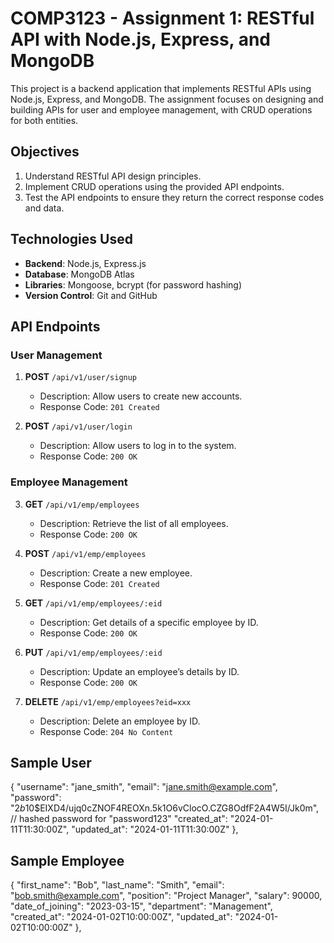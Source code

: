 # COMP3123 - Assignment 1: RESTful API with Node.js, Express, and MongoDB

This project is a backend application that implements RESTful APIs using Node.js, Express, and MongoDB. The assignment focuses on designing and building APIs for user and employee management, with CRUD operations for both entities.

## Objectives
1. Understand RESTful API design principles.
2. Implement CRUD operations using the provided API endpoints.
3. Test the API endpoints to ensure they return the correct response codes and data.

## Technologies Used
- **Backend**: Node.js, Express.js
- **Database**: MongoDB Atlas
- **Libraries**: Mongoose, bcrypt (for password hashing)
- **Version Control**: Git and GitHub

## API Endpoints

### User Management
1. **POST** `/api/v1/user/signup`  
   - Description: Allow users to create new accounts.
   - Response Code: `201 Created`
   
2. **POST** `/api/v1/user/login`  
   - Description: Allow users to log in to the system.
   - Response Code: `200 OK`

### Employee Management
3. **GET** `/api/v1/emp/employees`  
   - Description: Retrieve the list of all employees.
   - Response Code: `200 OK`
   
4. **POST** `/api/v1/emp/employees`  
   - Description: Create a new employee.
   - Response Code: `201 Created`
   
5. **GET** `/api/v1/emp/employees/:eid`  
   - Description: Get details of a specific employee by ID.
   - Response Code: `200 OK`
   
6. **PUT** `/api/v1/emp/employees/:eid`  
   - Description: Update an employee’s details by ID.
   - Response Code: `200 OK`
   
7. **DELETE** `/api/v1/emp/employees?eid=xxx`  
   - Description: Delete an employee by ID.
   - Response Code: `204 No Content`

## Sample User
{
    "username": "jane_smith",
    "email": "jane.smith@example.com",
    "password": "$2b$10$EIXD4/ujq0cZNOF4REOXn.5k1O6vClocO.CZG8OdfF2A4W5I/Jk0m", // hashed password for "password123"
    "created_at": "2024-01-11T11:30:00Z",
    "updated_at": "2024-01-11T11:30:00Z"
  },
## Sample Employee

 {
    "first_name": "Bob",
    "last_name": "Smith",
    "email": "bob.smith@example.com",
    "position": "Project Manager",
    "salary": 90000,
    "date_of_joining": "2023-03-15",
    "department": "Management",
    "created_at": "2024-01-02T10:00:00Z",
    "updated_at": "2024-01-02T10:00:00Z"
  },
